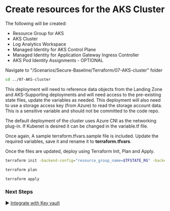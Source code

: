 # Create resources for the AKS Cluster

The following will be created:
* Resource Group for AKS
* AKS Cluster
* Log Analytics Workspace
* Managed Identity for AKS Control Plane
* Managed Identity for Application Gateway Ingress Controller
* AKS Pod Identity Assignments - OPTIONAL

Navigate to "/Scenarios/Secure-Baseline/Terraform/07-AKS-cluster" folder
```bash
cd ../07-AKS-cluster 
```

This deployment will need to reference data objects from the Landing Zone and AKS-Supporting deployments and will need access to the pre-existing state files, update the variables as needed.  This deployment will also need to use a storage access key (from Azure) to read the storage account data.  This is a sensitive variable and should not be committed to the code repo. 

The default deployment of the cluster uses Azure CNI as the networking plug-in. If Kubenet is desired it can be changed in the variable.tf file. 

Once again, A sample terraform.tfvars.sample file is included. Update the required variables, save it and rename it to **terraform.tfvars**.

Once the files are updated, deploy using Terraform Init, Plan and Apply. 

```bash
terraform init -backend-config="resource_group_name=$TFSTATE_RG" -backend-config="storage_account_name=$STORAGEACCOUNTNAME" -backend-config="container_name=$CONTAINERNAME"
```

```bash
terraform plan
```

```bash
terraform apply
```

### Next Steps

:arrow_forward: [Integrate with Key vault](./07-b-keyvault-addon.md)